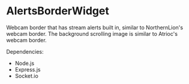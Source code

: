 # AlertsBorderWidget

Webcam border that has stream alerts built in, similar to NorthernLion's webcam border. The background scrolling image is similar to Atrioc's webcam border.

Dependencies:
- Node.js
- Express.js
- Socket.io
